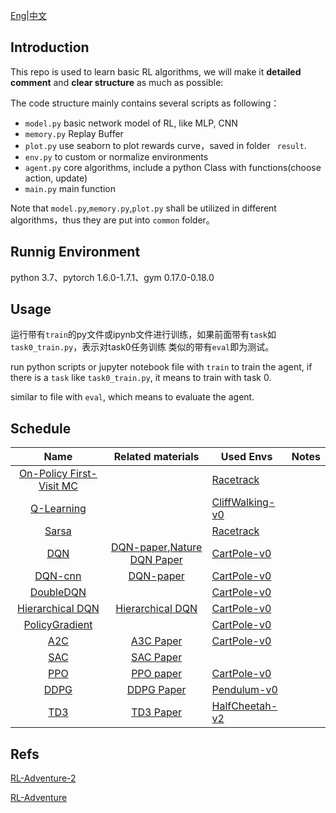 

[Eng](https://github.com/JohnJim0816/reinforcement-learning-tutorials/blob/master/README_en.md)|[中文](https://github.com/JohnJim0816/reinforcement-learning-tutorials/blob/master/README.md)

## Introduction

This repo is used to learn basic RL algorithms, we will make it **detailed comment** and **clear structure** as much as possible:

The code structure mainly contains several scripts as following：

* ```model.py``` basic network model of RL, like MLP, CNN
* ```memory.py``` Replay Buffer
* ```plot.py``` use seaborn to plot rewards curve，saved in folder ``` result```.
* ```env.py``` to custom or normalize environments
* ```agent.py``` core algorithms, include a python Class with functions(choose action, update)
* ```main.py``` main function

Note that ```model.py```,```memory.py```,```plot.py``` shall be utilized in different algorithms，thus they are put into ```common``` folder。

## Runnig Environment

python 3.7、pytorch 1.6.0-1.7.1、gym 0.17.0-0.18.0
## Usage
运行带有```train```的py文件或ipynb文件进行训练，如果前面带有```task```如```task0_train.py```，表示对task0任务训练
类似的带有```eval```即为测试。

run python scripts or jupyter notebook file with ```train``` to train the agent, if there is a ```task``` like ```task0_train.py```, it means to train with task 0.

similar to file with ```eval```, which means to evaluate the agent.

## Schedule

|                   Name                   |                      Related materials                       | Used Envs                                 | Notes |
| :--------------------------------------: | :----------------------------------------------------------: | ----------------------------------------- | :---: |
| [On-Policy First-Visit MC](./MonteCarlo) |                                                              | [Racetrack](./envs/racetrack_env.md)      |       |
|        [Q-Learning](./QLearning)         |                                                              | [CliffWalking-v0](./envs/gym_info.md)     |       |
|             [Sarsa](./Sarsa)             |                                                              | [Racetrack](./envs/racetrack_env.md)      |       |
|               [DQN](./DQN)               | [DQN-paper](https://www.cs.toronto.edu/~vmnih/docs/dqn.pdf),[Nature DQN Paper](https://www.nature.com/articles/nature14236) | [CartPole-v0](./envs/gym_info.md)         |       |
|           [DQN-cnn](./DQN_cnn)           | [DQN-paper](https://www.cs.toronto.edu/~vmnih/docs/dqn.pdf)  | [CartPole-v0](./envs/gym_info.md)         |       |
|         [DoubleDQN](./DoubleDQN)         |                                                              | [CartPole-v0](./envs/gym_info.md)         |       |
|   [Hierarchical DQN](HierarchicalDQN)    |     [Hierarchical DQN](https://arxiv.org/abs/1604.06057)     | [CartPole-v0](./envs/gym_info.md)         |       |
|    [PolicyGradient](./PolicyGradient)    |                                                              | [CartPole-v0](./envs/gym_info.md)         |       |
|               [A2C](./A2C)               |        [A3C Paper](https://arxiv.org/abs/1602.01783)         | [CartPole-v0](./envs/gym_info.md)         |       |
|               [SAC](./SAC)               |        [SAC Paper](https://arxiv.org/abs/1801.01290)         |                                           |       |
|               [PPO](./PPO)               |        [PPO paper](https://arxiv.org/abs/1707.06347)         | [CartPole-v0](./envs/gym_info.md)         |       |
|              [DDPG](./DDPG)              |        [DDPG Paper](https://arxiv.org/abs/1509.02971)        | [Pendulum-v0](./envs/gym_info.md)         |       |
|               [TD3](./TD3)               |        [TD3 Paper](https://arxiv.org/abs/1802.09477)         | [HalfCheetah-v2](./envs/mujoco_info.md) |       |

## Refs


[RL-Adventure-2](https://github.com/higgsfield/RL-Adventure-2)

[RL-Adventure](https://github.com/higgsfield/RL-Adventure)
